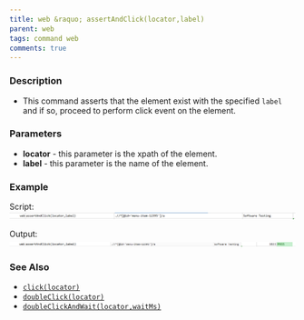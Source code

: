 ```yaml
---
title: web &raquo; assertAndClick(locator,label)
parent: web
tags: command web
comments: true
---
```


### Description
- This command asserts that the element exist with the specified `label` and if so, proceed to perform click event on 
the element.


### Parameters
- **locator** - this parameter is the xpath of the element.
- **label** - this parameter is the name of the element.


### Example
Script:<br/>
![](image/assertAndClick_01.png)

Output:<br/>
![](image/assertAndClick_02.png)


### See Also
- [`click(locator)`](click(locator).html)
- [`doubleClick(locator)`](doubleClick(locator).html)
- [`doubleClickAndWait(locator,waitMs)`](doubleClickAndWait(locator,waitMs).html)
